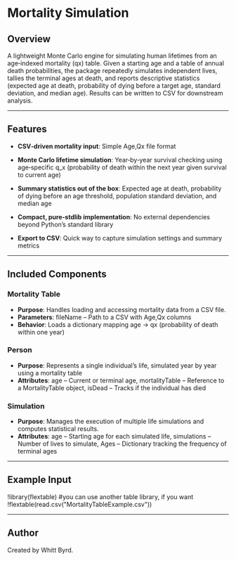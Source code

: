# Mortality Simulation

## Overview

A lightweight Monte Carlo engine for simulating human lifetimes from an age‐indexed mortality (qx) table. Given a starting age and a table of annual death probabilities, the package repeatedly simulates independent lives, tallies the terminal ages at death, and reports descriptive statistics (expected age at death, probability of dying before a target age, standard deviation, and median age). Results can be written to CSV for downstream analysis.

---

## Features

- **CSV‑driven mortality input**: Simple Age,Qx file format

- **Monte Carlo lifetime simulation**: Year‑by‑year survival checking using age‑specific q_x (probability of death within the next year given survival to current age)

- **Summary statistics out of the box**: Expected age at death, probability of dying before an age threshold, population standard deviation, and median age

- **Compact, pure‑stdlib implementation**: No external dependencies beyond Python’s standard library

- **Export to CSV**: Quick way to capture simulation settings and summary metrics

---

## Included Components

### Mortality Table

- **Purpose**: Handles loading and accessing mortality data from a CSV file.
- **Parameters**: fileName – Path to a CSV with Age,Qx columns
- **Behavior**: Loads a dictionary mapping age -> qx (probability of death within one year)

### Person

- **Purpose**: Represents a single individual’s life, simulated year by year using a mortality table
- **Attributes**: age – Current or terminal age, mortalityTable – Reference to a MortalityTable object, isDead – Tracks if the individual has died

### Simulation

- **Purpose**: Manages the execution of multiple life simulations and computes statistical results.
- **Attributes**: age – Starting age for each simulated life, simulations – Number of lives to simulate, Ages – Dictionary tracking the frequency of terminal ages

---

## Example Input

!library(flextable) #you can use another table library, if you want
!flextable(read.csv("MortalityTableExample.csv"))

---

## Author

Created by Whitt Byrd.
